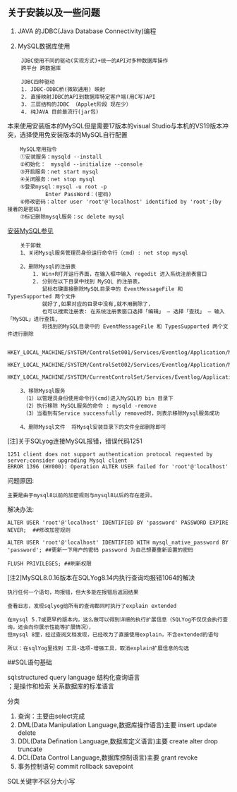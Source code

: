 ## 关于安装以及一些问题
1. JAVA 的JDBC(Java Database Connectivity)编程
2. MySQL数据库使用

		JDBC使用不同的驱动(实现方式)+统一的API对多种数据库操作
		跨平台 跨数据库
		
		JDBC四种驱动
		1. JDBC-ODBC桥(微软通用) 映射
		2. 直接映射JDBC的API到数据库特定客户端(用C写)API
		3. 三层结构的JDBC （Applet阶段 现在少）
		4. 纯JAVA 目前最流行(jar包)

本来使用安装版本的MySQL但是需要17版本的visual Studio与本机的VS19版本冲突，选择使用免安装版本的MySQL自行配置

		MySQL常用指令
		①安装服务：mysqld --install
		②初始化：　mysqld --initialize --console
 		③开启服务：net start mysql
 		④关闭服务：net stop mysql
 		⑤登录mysql：mysql -u root -p
 				Enter PassWord：(密码)
 		⑥修改密码：alter user 'root'@'localhost' identified by 'root';(by 接着的是密码)
 		⑦标记删除mysql服务：sc delete mysql
 [安装MySQL参见](https://www.cnblogs.com/winton-nfs/p/11524007.html)           

		关于卸载
		1、关闭Mysql服务管理员身份运行命令行（cmd）: net stop mysql

   		2、删除Mysql的注册表
      		1. Win+R打开运行界面，在输入框中输入 regedit 进入系统注册表窗口
      		2. 分别在以下目录中找到 MySQL 的注册表，
			   鼠标右键直接删除MySQL目录中的 EventMessageFile 和 TypesSupported 两个文件
	           就好了,如果对应的目录中没有,就不用删除了，
			   也可以搜索注册表: 在系统注册表窗口选择「编辑」 — 选择「查找」 — 输入 「MySQL」进行查找,
			   将找到的MySQL目录中的 EventMessageFile 和 TypesSupported 两个文件进行删除
	
			   HKEY_LOCAL_MACHINE/SYSTEM/ControlSet001/Services/Eventlog/Application/MySQL
			   HKEY_LOCAL_MACHINE/SYSTEM/ControlSet002/Services/Eventlog/Application/MySQL
			   HKEY_LOCAL_MACHINE/SYSTEM/CurrentControlSet/Services/Eventlog/Application/MySQL
 
		3、移除Mysql服务
	     （1）以管理员身份使用命令行(cmd)进入MySQL的 bin 目录下
	     （2）执行移除 MySQL服务的命令 : mysqld -remove
	     （3）当看到有Service successfully removed时，则表示移除Mysql服务成功
 
		4、删除Mysql文件  将Mysql安装目录下的文件全部删除即可     


[注]关于SQLyog连接MySQL报错，错误代码1251
	
	1251 client does not support authentication protocol requested by server;consider upgrading Mysql client
	ERROR 1396 (HY000): Operation ALTER USER failed for 'root'@'localhost'  

问题原因:

	主要是由于mysql8以前的加密规则与mysql8以后的存在差异。

解决办法:

	ALTER USER 'root'@'localhost' IDENTIFIED BY 'password' PASSWORD EXPIRE NEVER;  ##修改加密规则
	
	ALTER USER 'root'@'localhost' IDENTIFIED WITH mysql_native_password BY 'password'; ##更新一下用户的密码 password 为自己想要重新设置的密码
	
	FLUSH PRIVILEGES; ##刷新权限         

[注2]MySQL8.0.16版本在SQLYog8.14内执行查询均报错1064的解决

	执行任何一个语句，均报错，但大多能在报错后返回结果

	查看日志，发现sqlyog给所有的查询都同时执行了explain extended     
	
	在mysql 5.7或更早的版本内，这么做可以得到详细的执行扩展信息（SQLYog不仅仅会执行查询，还会向你展示性能等扩展情况），
	但mysql 8里，经过查阅文档发现，已经改为了直接使用explain，不含extended的语句
	
	所以：在sqlYog里找到 工具-选项-增强工具，取消explain扩展信息的勾选
      
##SQL语句基础

sql:structured query language 结构化查询语言         
；是操作和检索 关系数据库的标准语言             

分类

1. 查询：主要由select完成
2. DML(Data Manipulation Language,数据库操作语言)主要 insert update delete
3. DDL(Data Defination Language,数据库定义语言)主要 create alter drop truncate
4. DCL(Data Control Language,数据库控制语言)主要 grant revoke
5. 事务控制语句  commit rollback savepoint

SQL关键字不区分大小写